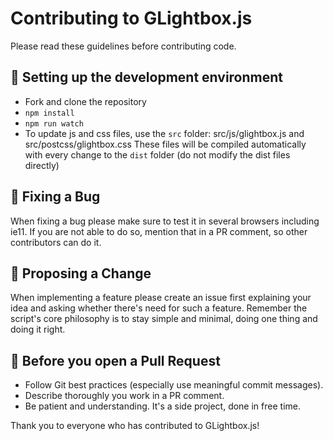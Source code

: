 # Contributing to GLightbox.js

Please read these guidelines before contributing code.

## :nut_and_bolt: Setting up the development environment
- Fork and clone the repository
- `npm install`
- `npm run watch`
- To update js and css files, use the `src` folder: src/js/glightbox.js and src/postcss/glightbox.css These files will be compiled automatically with every change to the `dist` folder (do not modify the dist files directly)

## :bug: Fixing a Bug
When fixing a bug please make sure to test it in several browsers including ie11. If you are not able to do so, mention that in a PR comment, so other contributors can do it.

## :tada: Proposing a Change
When implementing a feature please create an issue first explaining your idea and asking whether there's need for such a feature.
Remember the script's core philosophy is to stay simple and minimal, doing one thing and doing it right.

## :pencil: Before you open a Pull Request
- Follow Git best practices (especially use meaningful commit messages).
- Describe thoroughly you work in a PR comment.
- Be patient and understanding. It's a side project, done in free time.

Thank you to everyone who has contributed to GLightbox.js!
